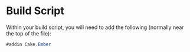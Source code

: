 # Build Script

Within your build script, you will need to add the following (normally near the top of the file):

```csharp
#addin Cake.Ember
```
